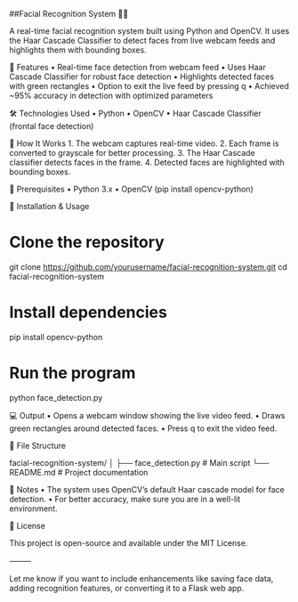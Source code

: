 ##Facial Recognition System 🧠📸

A real-time facial recognition system built using Python and OpenCV. It uses the Haar Cascade Classifier to detect faces from live webcam feeds and highlights them with bounding boxes.

🚀 Features
	•	Real-time face detection from webcam feed
	•	Uses Haar Cascade Classifier for robust face detection
	•	Highlights detected faces with green rectangles
	•	Option to exit the live feed by pressing q
	•	Achieved ~95% accuracy in detection with optimized parameters

🛠️ Technologies Used
	•	Python
	•	OpenCV
	•	Haar Cascade Classifier (frontal face detection)

📸 How It Works
	1.	The webcam captures real-time video.
	2.	Each frame is converted to grayscale for better processing.
	3.	The Haar Cascade classifier detects faces in the frame.
	4.	Detected faces are highlighted with bounding boxes.

🧾 Prerequisites
	•	Python 3.x
	•	OpenCV (pip install opencv-python)

🧪 Installation & Usage

# Clone the repository
git clone https://github.com/yourusername/facial-recognition-system.git
cd facial-recognition-system

# Install dependencies
pip install opencv-python

# Run the program
python face_detection.py

💻 Output
	•	Opens a webcam window showing the live video feed.
	•	Draws green rectangles around detected faces.
	•	Press q to exit the video feed.

📂 File Structure

facial-recognition-system/
│
├── face_detection.py      # Main script
└── README.md              # Project documentation

📌 Notes
	•	The system uses OpenCV’s default Haar cascade model for face detection.
	•	For better accuracy, make sure you are in a well-lit environment.

📃 License

This project is open-source and available under the MIT License.

⸻

Let me know if you want to include enhancements like saving face data, adding recognition features, or converting it to a Flask web app.
